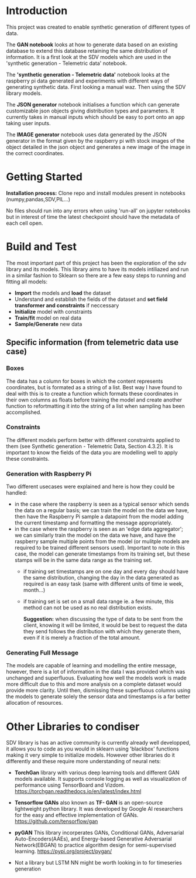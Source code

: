 # Introduction

This project was created to enable synthetic generation of different types of data.

The **GAN notebook** looks at how to generate data based on an existing database to extend this database retaining the same distribution of information. It is a first look at the SDV models which are used in the 'synthetic generation - Telemetric data' notebook.

The **'synthetic generation - Telemetric data'** notebook looks at the raspberry pi data generated and experiments with different ways of generating synthetic data. First looking a manual waz. Then using the SDV library models.

The **JSON generator** notebook initialises a function which can generate customizable json objects giving distribution types and parameters. It currently takes in manual inputs which should be easy to port onto an app taking user inputs.

The **IMAGE generator** notebook uses data generated by the JSON generator in the format given by the raspberry pi with stock images of the object detailed in the json object and generates a new image of the image in the correct coordinates.

# Getting Started

**Installation process:** Clone repo and install modules present in notebooks (numpy,pandas,SDV,PIL...)

No files should run into any errors when using 'run-all' on jupyter notebooks but in interest of time the latest checkpoint should have the metadata of each cell open.

# Build and Test

The most important part of this project has been the exploration of the sdv library and its models. This library aims to have its models intiliazed and run in a similar fashion to Sklearn so there are a few easy steps to running and fitting all models:

- **Import** the models and **load** the dataset
- Understand and establish the fields of the dataset and **set field transformer and constraints** if neccessary
- **Initialize** model with constraints
- **Train/fit** model on real data
- **Sample/Generate** new data

## Specific information (from telemetric data use case)

### Boxes

The data has a column for boxes in which the content represents coordinates, but is formated as a string of a list. Best way I have found to deal with this is to create a function which formats these coordinates in their own columns as floats before training the model and create another function to refortmatting it into the string of a list when sampling has been accomplished.

### Constraints

The different models perform better with different constraints applied to them (see Synthetic generation - Telemetric Data, Section 4.3.2). It is important to know the fields of the data you are modelling well to apply these constraints.

### Generation with Raspberry Pi

Two different usecases were explained and here is how they could be handled:

- in the case where the raspberry is seen as a typical sensor which sends the data on a regular basis; we can train the model on the data we have, then have the Raspberry Pi sample a datapoint from the model adding the current timestamp and formatting the message appropriately.
- in the case where the raspberry is seen as an 'edge data aggregator'; we can similarly train the model on the data we have, and have the raspberry sample multiple points from the model (or mulitple models are required to be trained different sensors used). Important to note in this case, the model can generate timestamps from its training set, but these stamps will be in the same data range as the training set.
  - if training set timestamps are on one day and every day should have the same distribution, changing the day in the data generated as required is an easy task (same with different units of time ie week, month...)
  - if training set is set on a small data range ie. a few minute, this method can not be used as no real distribution exists.
    
    **Suggestion:** when discussing the type of data to be sent from the client, knowing it will be limited, it would be best to request the data they send follows the distribution with which they generate them, even if it is merely a fraction of the total amount.

### Generating Full Message

The models are capable of learning and modelling the entire message, however, there is a lot of information in the data I was provided which was unchanged and superfluous. Evaluating how well the models work is made more difficult due to this and more analysis on a complete dataset would provide more clarity. Until then, dismissing these superfluous columns using the models to generate solely the sensor data and timestamps is a far better allocation of resources.

# Other Libraries to condiser
SDV library is has an active community is currently already well developped, it allows you to code as you would in sklearn using 'blackbox' functions making it very simple to initialize models. However other libraries do it differently and these require more understanding of neural nets:

- **TorchGan** library with various deep learning tools and different GAN models available. It supports console logging as well as visualization of performance using TensorBoard and Vizdom. https://torchgan.readthedocs.io/en/latest/index.html 
- **Tensorflow GANs** also known as **TF- GAN** is an open-source lightweight python library. It was developed by Google AI researchers for the easy and effective implementation of GANs. https://github.com/tensorflow/gan 
- **pyGAN**  This library incorperates GANs, Conditional GANs, Adversarial Auto-Encoders(AAEs), and Energy-based Generative Adversarial Network(EBGAN) to practice algorithm design for semi-supervised learning. https://pypi.org/project/pygan/ 

- Not a library but LSTM NN might be worth looking in to for timeseries generation 